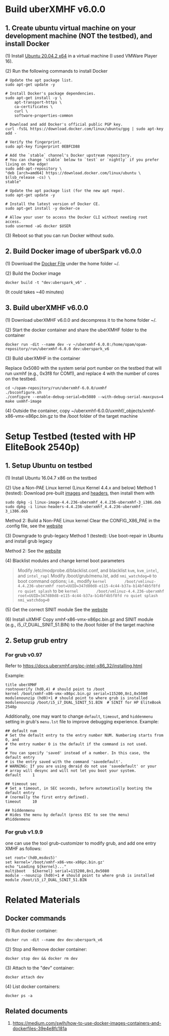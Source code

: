 # Build uberXMHF v6.0.0
## 1. Create ubuntu virtual machine on your development machine (NOT the testbed), and install Docker
(1) Install [Ubuntu 20.04.2 x64](https://releases.ubuntu.com/20.04/ubuntu-20.04.2-desktop-amd64.iso) in a virtual machine (I used VMWare Player 16).

(2) Run the following commands to install Docker

```
# Update the apt package list.
sudo apt-get update -y

# Install Docker's package dependencies.
sudo apt-get install -y \
    apt-transport-https \
    ca-certificates \
    curl \
    software-properties-common

# Download and add Docker's official public PGP key.
curl -fsSL https://download.docker.com/linux/ubuntu/gpg | sudo apt-key add -

# Verify the fingerprint.
sudo apt-key fingerprint 0EBFCD88

# Add the `stable` channel's Docker upstream repository.
# You can change `stable` below to `test` or `nightly` if you prefer living on the edge!
sudo add-apt-repository \
"deb [arch=amd64] https://download.docker.com/linux/ubuntu \
$(lsb_release -cs) \
stable"

# Update the apt package list (for the new apt repo).
sudo apt-get update -y

# Install the latest version of Docker CE.
sudo apt-get install -y docker-ce

# Allow your user to access the Docker CLI without needing root access.
sudo usermod -aG docker $USER
```

(3) Reboot so that you can run Docker without sudo.

## 2. Build Docker image of uberSpark v6.0.0
(1) Download the [Docker File](uXMHF/Dockerfile) under the home folder ~/.

(2) Build the Docker image

```
docker build -t "dev:uberspark_v6" .
```
(It could takes ~40 minutes)


## 3. Build uberXMHF v6.0.0
(1) Download uberXMHF v6.0.0 and decompress it to the home folder ~/.

(2) Start the docker container and share the uberXMHF folder to the container
```
docker run -dit --name dev -v ~/uberxmhf-6.0.0:/home/opam/opam-repository/run/uberxmhf-6.0.0 dev:uberspark_v6
```

(3) Build uberXMHF in the container

Replace 0x5080 with the system serial port number on the testbed that will run uxmhf (e.g., 0x3f8 for COM1), and replace 4 with the number of cores on the testbed.

```
cd ~/opam-repository/run/uberxmhf-6.0.0/uxmhf
./bsconfigure.sh
./configure --enable-debug-serial=0x5080 --with-debug-serial-maxcpus=4
make uxmhf-image
```

(4) Outside the container, copy ~/uberxmhf-6.0.0/uxmhf/_objects/xmhf-x86-vmx-x86pc.bin.gz to the /boot folder of the target machine



# Setup Testbed (tested with HP EliteBook 2540p)

## 1. Setup Ubuntu on testbed
(1) Install Ubuntu 16.04.7 x86 on the testbed

(2) Use a Non-PAE Linux kernel (Linux Kernel 4.4.x and below)
Method 1 (tested): Download pre-built [images](https://github.com/uberspark/uberxmhf-linux-kernels/raw/master/ubuntu/x86_32/v4.4.x/linux-image-4.4.236-uberxmhf_4.4.236-uberxmhf-3_i386.deb) and [headers](https://github.com/uberspark/uberxmhf-linux-kernels/raw/master/ubuntu/x86_32/v4.4.x/linux-headers-4.4.236-uberxmhf_4.4.236-uberxmhf-3_i386.deb), then install them with 
```
sudo dpkg -i linux-image-4.4.236-uberxmhf_4.4.236-uberxmhf-3_i386.deb
sudo dpkg -i linux-headers-4.4.236-uberxmhf_4.4.236-uberxmhf-3_i386.deb
```

Method 2: Build a Non-PAE Linux kernel
Clear the CONFIG_X86_PAE in the .config file, see the [website](https://docs.uberxmhf.org/pc-intel-x86_32/supported-os.html)

(3) Downgrade to grub-legacy
Method 1 (tested): Use boot-repair in Ubuntu and install grub legacy

Method 2: See the [website](https://docs.uberxmhf.org/pc-intel-x86_32/installing.html#downgrade-from-grub-2-to-grub-1)

(4) Blacklist modules and change kernel boot parameters
> Modify /etc/modprobe.d/blacklist.conf, and blacklist `kvm`, `kvm_intel`, and `intel_rapl`
> Modify /boot/grub/menu.lst, add `nmi_watchdog=0` to boot command options; i.e., modify `kernel		/boot/vmlinuz-4.4.236-uberxmhf root=UUID=347d80d8-e115-4c44-b37a-b14bf4b5f8fd ro quiet splash` to be `kernel		/boot/vmlinuz-4.4.236-uberxmhf root=UUID=347d80d8-e115-4c44-b37a-b14bf4b5f8fd ro quiet splash nmi_watchdog=0`

(5) Get the correct SINIT module
See the [website](https://docs.uberxmhf.org/pc-intel-x86_32/installing.html#get-the-correct-sinit-module)

(6) Install uXMHF
Copy xmhf-x86-vmx-x86pc.bin.gz and SINIT module (e.g., i5_i7_DUAL_SINIT_51.BIN) to the /boot folder of the target machine


## 2. Setup grub entry
### For grub v0.97
Refer to https://docs.uberxmhf.org/pc-intel-x86_32/installing.html

Example:
```
title uberXMHF
rootnoverify (hd0,4) # should point to /boot
kernel /boot/xmhf-x86-vmx-x86pc.bin.gz serial=115200,8n1,0x5080
modulenounzip (hd0)+1 # should point to where grub is installed
modulenounzip /boot/i5_i7_DUAL_SINIT_51.BIN  # SINIT for HP EliteBook 2540p
```

Additionally, one may want to change `default`, `timeout`, and `hiddenmenu` setting in grub's `menu.lst` file to improve debugging experience. Example:
```
## default num
# Set the default entry to the entry number NUM. Numbering starts from 0, and
# the entry number 0 is the default if the command is not used.
#
# You can specify 'saved' instead of a number. In this case, the default entry
# is the entry saved with the command 'savedefault'.
# WARNING: If you are using dmraid do not use 'savedefault' or your
# array will desync and will not let you boot your system.
default		1

## timeout sec
# Set a timeout, in SEC seconds, before automatically booting the default entry
# (normally the first entry defined).
timeout		10

## hiddenmenu
# Hides the menu by default (press ESC to see the menu)
#hiddenmenu
```

### For grub v1.9.9
one can use the tool grub-customizer to modify grub, and add one entry XMHF as follows:
```
set root='(hd0,msdos5)'
set kernel='/boot/xmhf-x86-vmx-x86pc.bin.gz'
echo "Loading ${kernel}..."
multiboot	${kernel} serial=115200,8n1,0x5080
module --nounzip (hd0)+1 # should point to where grub is installed
module /boot/i5_i7_DUAL_SINIT_51.BIN
```



# Related Materials
## Docker commands
(1) Run docker container: 
```
docker run -dit --name dev dev:uberspark_v6
```

(2) Stop and Remove docker container:
```
docker stop dev && docker rm dev
```

(3) Attach to the "dev" container:
```
docker attach dev
```

(4) List docker containers:
```
docker ps -a
```

## Related documents
1. https://medium.com/swlh/how-to-use-docker-images-containers-and-dockerfiles-39e4e8fc181a
